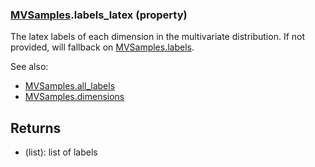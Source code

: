 ### [MVSamples](MVSamples.md).labels_latex (property)




The latex labels of each dimension in the multivariate distribution.
If not provided, will fallback on [MVSamples.labels](MVSamples.labels.md).

See also:

* [MVSamples.all_labels](MVSamples.all_labels.md)
* [MVSamples.dimensions](MVSamples.dimensions.md)

Returns
---------
* (list): list of labels

